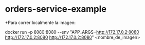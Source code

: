 # orders-service-example

+Para correr localmente la imagen:

docker run -p 8080:8080 --env "APP_ARGS=http://172.17.0.2:8080 http://172.17.0.2:8080 http://172.17.0.2:8080" <nombre_de_imagen>
